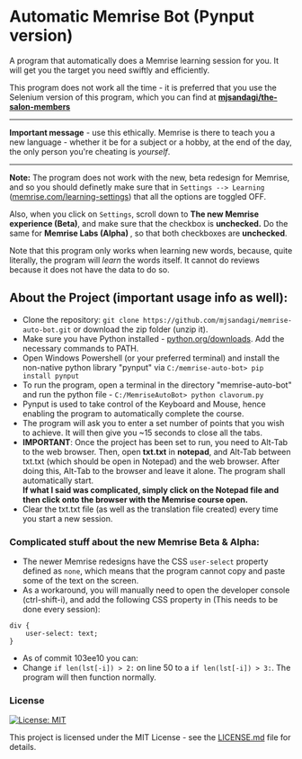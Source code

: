 # Automatic Memrise Bot (Pynput version)

A program that automatically does a Memrise learning session for you. It will get you the target you need swiftly and efficiently.

This program does not work all the time - it is preferred that you use the Selenium version of this program, which you can find at **[mjsandagi/the-salon-members](https://github.com/mjsandagi/the-salon-members)**

---

**Important message** - use this ethically. Memrise is there to teach you a new language - whether it be for a subject or a hobby, at the end of the day, the only person you're cheating is _yourself_.

---

<b>Note:</b> The program does not work with the new, beta redesign for Memrise, and so you should definetly make sure that in `Settings --> Learning` ([memrise.com/learning-settings](https://app.memrise.com/learning-settings)) that all the options are toggled OFF.

Also, when you click on `Settings`, scroll down to <b>The new Memrise experience (Beta)</b>, and make sure that the checkbox is <b>unchecked.</b>
Do the same for <b>Memrise Labs (Alpha)
</b>, so that both checkboxes are <b>unchecked</b>.

Note that this program only works when learning new words, because, quite literally, the program will _learn_ the words itself. It cannot do reviews because it does not have the data to do so.

## About the Project (important usage info as well):

-   Clone the repository: `git clone https://github.com/mjsandagi/memrise-auto-bot.git` or download the zip folder (unzip it).
-   Make sure you have Python installed - [python.org/downloads](https://www.python.org/downloads/). Add the necessary commands to PATH.
-   Open Windows Powershell (or your preferred terminal) and install the non-native python library "pynput" via `C:/memrise-auto-bot> pip install pynput`
-   To run the program, open a terminal in the directory "memrise-auto-bot" and run the python file - `C:/MemriseAutoBot> python clavorum.py`
-   Pynput is used to take control of the Keyboard and Mouse, hence enabling the program to automatically complete the course.
-   The program will ask you to enter a set number of points that you wish to achieve. It will then give you ~15 seconds to close all the tabs.
-   <b>IMPORTANT</b>: Once the project has been set to run, you need to Alt-Tab to the web browser. Then, open <b>txt.txt</b> in <b>notepad</b>, and Alt-Tab between txt.txt (which should be open in Notepad) and the web browser. After doing this, Alt-Tab to the browser and leave it alone. The program shall automatically start. <br> <b>If what I said was complicated, simply click on the Notepad file and then click onto the browser with the Memrise course open.</b>
-   Clear the txt.txt file (as well as the translation file created) every time you start a new session.

### Complicated stuff about the new Memrise Beta & Alpha:

-   The newer Memrise redesigns have the CSS `user-select` property defined as `none`, which means that the program cannot copy and paste some of the text on the screen.
-   As a workaround, you will manually need to open the developer console (ctrl-shift-i), and add the following CSS property in (This needs to be done every session):

```
div {
    user-select: text;
}
```

-   As of commit 103ee10 you can:
-   Change `if len(lst[-i]) > 2:` on line 50 to a `if len(lst[-i]) > 3:`. The program will then function normally.

### License

[![License: MIT](https://img.shields.io/badge/License-MIT-yellow.svg)](https://opensource.org/licenses/MIT)

This project is licensed under the MIT License - see the [LICENSE.md](LICENSE.md) file for details.
